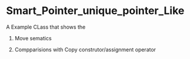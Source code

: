 # Smart_Pointer_unique_pointer_Like

A Example CLass that shows the 

1. Move sematics 

2. Compparisions with Copy construtor/assignment operator

